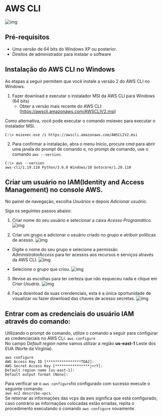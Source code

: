 # AWS CLI
![img](./IMG/awscli.png)

## Pré-requisitos

- Uma versão de 64 bits do Windows XP ou posterior.
- Direitos de administrador para instalar o software 

## Instalação do AWS CLI no Windows

As etapas a seguir permitem que você instale a versão 2 do AWS CLI no Windows.

1. Fazer download e executar o instalador MSI da AWS CLI para Windows (64 bits)
    - Obter a versão mais recente do AWS CLI: (https://awscli.amazonaws.com/AWSCLIV2.msi)

Como alternativa, você pode executar o comando msiexec para executar o instalador MSI.
```
C:\> msiexec.exe /i https://awscli.amazonaws.com/AWSCLIV2.msi

```
2. Para confirmar a instalação, abra o menu Início, procure cmd para abrir uma janela do prompt de comando e, no prompt de comando, use o comando ``` aws --version ```.

```
C:\> aws --version
aws-cli/1.19.110 Python/3.6.0 Windows/10 botocore/1.20.110
```

## Criar um usuário no IAM(Identity and Access Management) no console AWS.

No painel de navegação, escolha *Usuários* e depois *Adicionar usuário*.

Siga os seguintes passos abaixo:

1. Criar nome do seu usuário e selecionar a caixa *Acesso Programático.*
![img](./IMG/add_iam.png)

2. Criar um grupo e adicionar o usuário criado no grupo e atribuir políticas de acesso.
![img](./IMG/create_group_iam.png)

- Digite o nome do seu grupo e selecione a permissão *AdministratorAccess* para ter acessos aos recursos e serviços através da AWS CLI. 
![img](./IMG/create_group_iam2.png)

- Selecione o grupo que criou.
![img](./IMG/create_group_iam3.png)

3. Revise as escolhas para ter certeza que não esqueceu nada e clique em *Criar Usuário*.
![img](./IMG/create_user_iam.png)

4. Faça download da suas crendenciais, esta é a única oportunidade de visualizar ou fazer download das chaves de acesso secretas.
![img](./IMG/iam_keys_acess.png)

## Entrar com as credenciais do usuário IAM através do comando:
Utilizando o prompt de comando, utilize o comando a seguir para configurar as credenciaciais no AWS CLI.
`aws configure`<br>
No campo *Default region name* vamos utilizar a região **us-east-1** Leste dos EUA (Norte da Virgínia).

```
aws configure
AWS Access Key ID [****************TDA2]:
AWS Secret Access Key [****************j+rY]:
Default region name [us-east-1]:
Default output format [None]:
```
Para verificar se o `aws configure`foi configurado com sucesso execute o seguinte comando: <br>
`aws ec2 describe-vpcs` <br>
Se retornar as informações das vcps da aws significa que está configurado, caso contrário as informações colocadas estão erradas, repita o procedimento executando o comando `aws configure` novamente.








